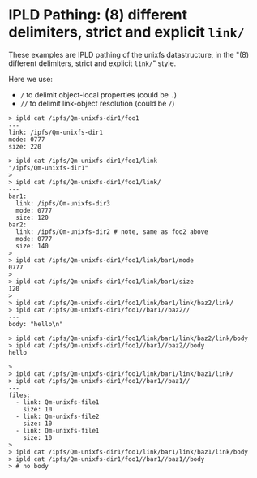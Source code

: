 # IPLD Pathing: (8) different delimiters, strict and explicit `link/`

These examples are IPLD pathing of the unixfs datastructure, in the "(8) different delimiters, strict and explicit `link/`" style.

Here we use:
- `/` to delimit object-local properties (could be `.`)
- `//` to delimit link-object resolution (could be `/`)

```
> ipld cat /ipfs/Qm-unixfs-dir1/foo1
---
link: /ipfs/Qm-unixfs-dir1
mode: 0777
size: 220

> ipld cat /ipfs/Qm-unixfs-dir1/foo1/link
"/ipfs/Qm-unixfs-dir1"
>
> ipld cat /ipfs/Qm-unixfs-dir1/foo1/link/
---
bar1:
  link: /ipfs/Qm-unixfs-dir3
  mode: 0777
  size: 120
bar2:
  link: /ipfs/Qm-unixfs-dir2 # note, same as foo2 above
  mode: 0777
  size: 140
>
> ipld cat /ipfs/Qm-unixfs-dir1/foo1/link/bar1/mode
0777
>
> ipld cat /ipfs/Qm-unixfs-dir1/foo1/link/bar1/size
120
>
> ipld cat /ipfs/Qm-unixfs-dir1/foo1/link/bar1/link/baz2/link/
> ipld cat /ipfs/Qm-unixfs-dir1/foo1//bar1//baz2//
---
body: "hello\n"

> ipld cat /ipfs/Qm-unixfs-dir1/foo1/link/bar1/link/baz2/link/body
> ipld cat /ipfs/Qm-unixfs-dir1/foo1//bar1//baz2//body
hello

>
> ipld cat /ipfs/Qm-unixfs-dir1/foo1/link/bar1/link/baz1/link/
> ipld cat /ipfs/Qm-unixfs-dir1/foo1//bar1//baz1//
---
files:
  - link: Qm-unixfs-file1
    size: 10
  - link: Qm-unixfs-file2
    size: 10
  - link: Qm-unixfs-file1
    size: 10
>
> ipld cat /ipfs/Qm-unixfs-dir1/foo1/link/bar1/link/baz1/link/body
> ipld cat /ipfs/Qm-unixfs-dir1/foo1//bar1//baz1//body
> # no body
```
